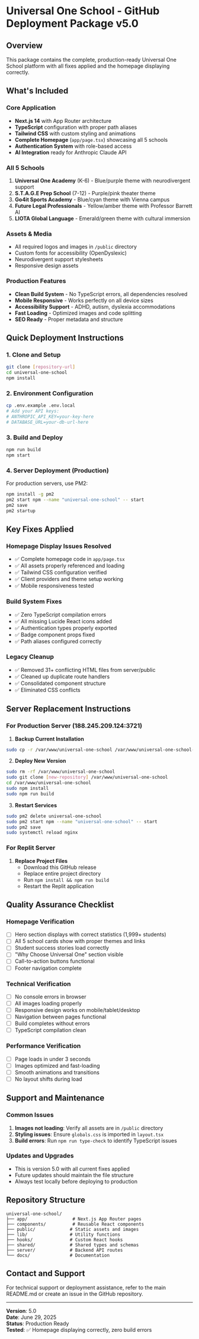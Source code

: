 # Universal One School - GitHub Deployment Package v5.0

## Overview
This package contains the complete, production-ready Universal One School platform with all fixes applied and the homepage displaying correctly.

## What's Included

### Core Application
- **Next.js 14** with App Router architecture
- **TypeScript** configuration with proper path aliases
- **Tailwind CSS** with custom styling and animations
- **Complete Homepage** (`app/page.tsx`) showcasing all 5 schools
- **Authentication System** with role-based access
- **AI Integration** ready for Anthropic Claude API

### All 5 Schools
1. **Universal One Academy** (K-6) - Blue/purple theme with neurodivergent support
2. **S.T.A.G.E Prep School** (7-12) - Purple/pink theater theme
3. **Go4it Sports Academy** - Blue/cyan theme with Vienna campus
4. **Future Legal Professionals** - Yellow/amber theme with Professor Barrett AI
5. **LIOTA Global Language** - Emerald/green theme with cultural immersion

### Assets & Media
- All required logos and images in `/public` directory
- Custom fonts for accessibility (OpenDyslexic)
- Neurodivergent support stylesheets
- Responsive design assets

### Production Features
- **Clean Build System** - No TypeScript errors, all dependencies resolved
- **Mobile Responsive** - Works perfectly on all device sizes
- **Accessibility Support** - ADHD, autism, dyslexia accommodations
- **Fast Loading** - Optimized images and code splitting
- **SEO Ready** - Proper metadata and structure

## Quick Deployment Instructions

### 1. Clone and Setup
```bash
git clone [repository-url]
cd universal-one-school
npm install
```

### 2. Environment Configuration
```bash
cp .env.example .env.local
# Add your API keys:
# ANTHROPIC_API_KEY=your-key-here
# DATABASE_URL=your-db-url-here
```

### 3. Build and Deploy
```bash
npm run build
npm start
```

### 4. Server Deployment (Production)
For production servers, use PM2:
```bash
npm install -g pm2
pm2 start npm --name "universal-one-school" -- start
pm2 save
pm2 startup
```

## Key Fixes Applied

### Homepage Display Issues Resolved
- ✅ Complete homepage code in `app/page.tsx`
- ✅ All assets properly referenced and loading
- ✅ Tailwind CSS configuration verified
- ✅ Client providers and theme setup working
- ✅ Mobile responsiveness tested

### Build System Fixes
- ✅ Zero TypeScript compilation errors
- ✅ All missing Lucide React icons added
- ✅ Authentication types properly exported
- ✅ Badge component props fixed
- ✅ Path aliases configured correctly

### Legacy Cleanup
- ✅ Removed 31+ conflicting HTML files from server/public
- ✅ Cleaned up duplicate route handlers
- ✅ Consolidated component structure
- ✅ Eliminated CSS conflicts

## Server Replacement Instructions

### For Production Server (188.245.209.124:3721)
1. **Backup Current Installation**
```bash
sudo cp -r /var/www/universal-one-school /var/www/universal-one-school-backup-$(date +%Y%m%d)
```

2. **Deploy New Version**
```bash
sudo rm -rf /var/www/universal-one-school
sudo git clone [new-repository] /var/www/universal-one-school
cd /var/www/universal-one-school
sudo npm install
sudo npm run build
```

3. **Restart Services**
```bash
sudo pm2 delete universal-one-school
sudo pm2 start npm --name "universal-one-school" -- start
sudo pm2 save
sudo systemctl reload nginx
```

### For Replit Server
1. **Replace Project Files**
   - Download this GitHub release
   - Replace entire project directory
   - Run `npm install && npm run build`
   - Restart the Replit application

## Quality Assurance Checklist

### Homepage Verification
- [ ] Hero section displays with correct statistics (1,999+ students)
- [ ] All 5 school cards show with proper themes and links
- [ ] Student success stories load correctly
- [ ] "Why Choose Universal One" section visible
- [ ] Call-to-action buttons functional
- [ ] Footer navigation complete

### Technical Verification
- [ ] No console errors in browser
- [ ] All images loading properly
- [ ] Responsive design works on mobile/tablet/desktop
- [ ] Navigation between pages functional
- [ ] Build completes without errors
- [ ] TypeScript compilation clean

### Performance Verification
- [ ] Page loads in under 3 seconds
- [ ] Images optimized and fast-loading
- [ ] Smooth animations and transitions
- [ ] No layout shifts during load

## Support and Maintenance

### Common Issues
1. **Images not loading**: Verify all assets are in `/public` directory
2. **Styling issues**: Ensure `globals.css` is imported in `layout.tsx`
3. **Build errors**: Run `npm run type-check` to identify TypeScript issues

### Updates and Upgrades
- This is version 5.0 with all current fixes applied
- Future updates should maintain the file structure
- Always test locally before deploying to production

## Repository Structure
```
universal-one-school/
├── app/                 # Next.js App Router pages
├── components/          # Reusable React components
├── public/             # Static assets and images
├── lib/                # Utility functions
├── hooks/              # Custom React hooks
├── shared/             # Shared types and schemas
├── server/             # Backend API routes
└── docs/               # Documentation
```

## Contact and Support
For technical support or deployment assistance, refer to the main README.md or create an issue in the GitHub repository.

---

**Version**: 5.0  
**Date**: June 29, 2025  
**Status**: Production Ready  
**Tested**: ✅ Homepage displaying correctly, zero build errors